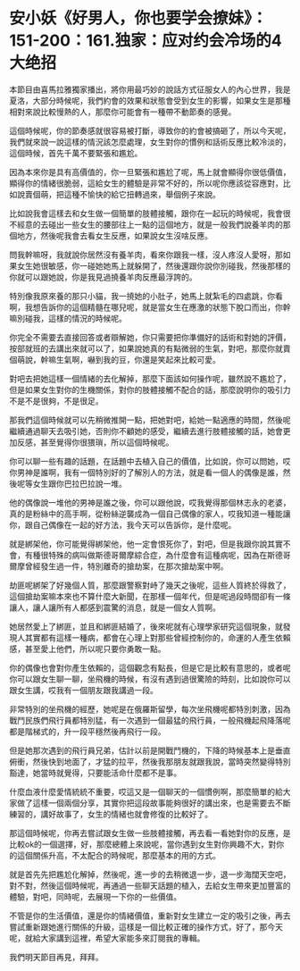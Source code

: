 # 安小妖《好男人，你也要学会撩妹》：151-200：161.独家：应对约会冷场的4大绝招

本節目由喜馬拉雅獨家播出，將你用最巧妙的說話方式征服女人的內心世界，我是夏洛，大部分時候呢，我們約會的效果和狀態會受到女生的影響，如果女生是那種相對來說比較慢熱的人，那麼你可能會有一種帶不動節奏的感覺。

這個時候呢，你的節奏感就很容易被打斷，導致你的約會被搞砸了，所以今天呢，我們就來說一說這樣的情況該怎麼處理，女生對你的慣例和話術反應比較冷淡的，這個時候，首先千萬不要緊張和尷尬。

因為本來你是具有高價值的，你一旦緊張和尷尬了呢，馬上就會顯得你很低價值，顯得你的情緒很脆弱，這給女生的體驗是非常不好的，所以呢你應該從容應對，比如說賣個萌，把這種不愉快的給它扭轉過來，舉個例子來說。

比如說我會這樣去和女生做一個簡單的肢體接觸，跟你在一起玩的時候呢，我會很不經意的去碰出一些女生的腰部往上一點的這個地方，就是一般我們說養羊肉的那個地方，然後呢我會去看女生反應，如果說女生沒啥反應。

問我幹嘛呀，我就說你居然沒有養羊肉，看來你跟我一樣，沒人疼沒人愛呀，那如果女生她很敏感，你一碰她她馬上就躲開了，然後還跟你說你別碰我，然後那樣的你就可以跟她說，你是我見過撓養羊肉反應最浮誇的。

特別像我原來養的那只小貓，我一撓她的小肚子，她馬上就紮毛的四處跳，你看啊，我想告訴你的這個精髓在哪兒呢，就是當女生在應激的狀態下脫口而出，你幹嘛別碰我，這樣的情況的時候呢。

你完全不需要去直接回答或者辯解她，你只需要把你準備好的話術和對她的評價，按部就班的去講出來就可以了，如果說她真的有點微弱的生氣，對吧，那麼你就賣個萌說，幹嘛生氣啊，嚇到我的豆，你還是笑起來比較可愛。

對吧去把她這樣一個情緒的去化解掉，那麼下面該如何操作呢，雖然說不尷尬了，但是如果女生對你的生機關係，對你的肢體接觸不配合的話，那麼說明你的吸引力不是不是很夠，不是很足。

那我們這個時候就可以先稍微推開一點，把她對吧，給她一點適應的時間，然後呢繼續通過聊天去吸引她，否則你不顧她的感受，繼續去進行肢體接觸的話，她會更加反感，甚至覺得你很猥瑣，所以這個時候呢。

你可以聊一些有趣的話題，在話題中去植入自己的價值，比如說，你可以問她，哎你男神是誰啊，我有一個特別好的了解別人的方法，就是看一個人的偶像是誰，然後呢等女生跟你巴拉巴拉說一堆。

他的偶像說一堆他的男神是誰之後，你可以跟他說，哎我覺得那個林志永的老婆，真的是粉絲中的高手啊，從粉絲逆襲成為一個自己偶像的家人，哎我知道一種能讓你，跟自己偶像在一起的好方法，我今天可以告訴你，是什麼呢。

就是綁架他，你可能覺得綁架他，他一定會恨死你了，對吧，但是我跟你說其實不會，有種很特殊的病叫做斯德哥爾摩綜合症，為什麼會有這種病呢，因為在斯德哥爾摩曾經發生過一件，特別離奇的搶劫案，在那次搶劫案中啊。

劫匪呢綁架了好幾個人質，那麼跟警察對峙了幾天之後呢，這些人質終於得救了，這個搶劫案嘛本來也不算什麼大新聞，在那樣一個年代，但是呢過段時間卻有一條讓人，讓人讓所有人都感到震驚的消息，就是一個女人質啊。

她居然愛上了綁匪，並且和綁匪結婚了，後來呢就有心理學家研究這個現象，就發現人其實都有這樣一種病，都會在心理上對那些曾經控制你的，命運的人產生依賴感，甚至愛上他們，所以呢只要你勇敢一點。

你的偶像也會對你產生依賴的，這個觀念有點長，但是它是比較有意思的，或者呢你可以跟女生聊一聊，坐飛機的時候，有沒有遇到過很驚險的時刻，比如說你可以跟女生講，哎我有一個朋友跟我講過一段。

非常特別的坐飛機的經歷，她呢是在俄羅斯留學，每次坐飛機呢都特別刺激，因為戰鬥民族們飛行員都特別猛，有一次遇到一個最猛的飛行員，一般飛機起飛降落呢都是階梯式的，升一段平穩然後再飛行一段。

但是她那次遇到的飛行員兄弟，估計以前是開戰鬥機的，下降的時候基本上是垂直俯衝，然後快到地面了，才猛的拉平，然後我那朋友就跟我說，當時突然變得特別豁達，她當時就覺得，只要能活命什麼都不是事。

什麼血液什麼愛情統統不重要，哎這又是一個聊天的一個慣例啊，那麼簡單的給大家做了這樣一個兩個分享，其實你把這段故事能夠很好的講出來，也是需要去不斷練習的，講好故事了，女生的情緒也就會修復的比較好了。

那這個時候呢，你再去嘗試跟女生做一些肢體接觸，再去看一看她對你的反應，是比較ok的一個選擇，好，那麼總體上來說呢，當你遇到女生對你興趣不大，對你的這個關係升高，不太配合的時候呢，那麼基本的用的方式。

就是首先先把尷尬化解掉，然後呢，進一步的去稍微退一步，退一步海闊天空吧，對不對，然後這個時候呢，再通過一些聊天話題的植入，去給女生帶來更加豐富的體驗，對吧，同時呢，去展現一下你的一些價值。

不管是你的生活價值，還是你的情緒價值，重新對女生建立一定的吸引之後，再去嘗試重新跟她進行關係的升級，這樣是一個比較正確的操作方式，好了，那今天呢，就給大家講到這裡，希望大家能多來訂閱我的專輯。

我們明天節目再見，拜拜。